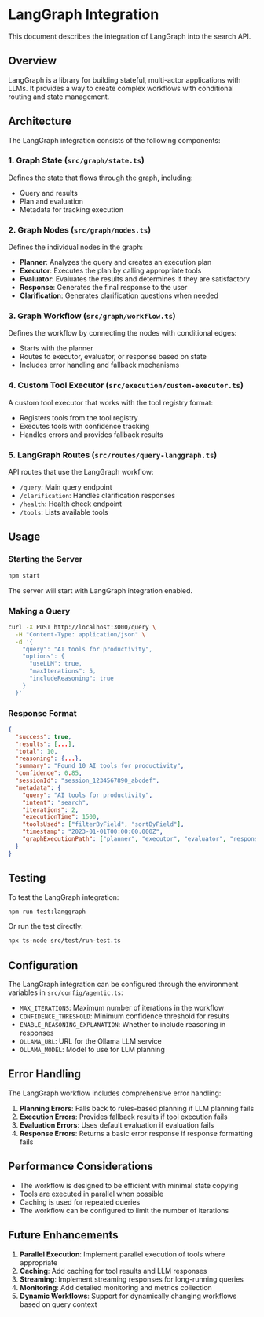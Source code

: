 # LangGraph Integration

This document describes the integration of LangGraph into the search API.

## Overview

LangGraph is a library for building stateful, multi-actor applications with LLMs. It provides a way to create complex workflows with conditional routing and state management.

## Architecture

The LangGraph integration consists of the following components:

### 1. Graph State (`src/graph/state.ts`)

Defines the state that flows through the graph, including:
- Query and results
- Plan and evaluation
- Metadata for tracking execution

### 2. Graph Nodes (`src/graph/nodes.ts`)

Defines the individual nodes in the graph:
- **Planner**: Analyzes the query and creates an execution plan
- **Executor**: Executes the plan by calling appropriate tools
- **Evaluator**: Evaluates the results and determines if they are satisfactory
- **Response**: Generates the final response to the user
- **Clarification**: Generates clarification questions when needed

### 3. Graph Workflow (`src/graph/workflow.ts`)

Defines the workflow by connecting the nodes with conditional edges:
- Starts with the planner
- Routes to executor, evaluator, or response based on state
- Includes error handling and fallback mechanisms

### 4. Custom Tool Executor (`src/execution/custom-executor.ts`)

A custom tool executor that works with the tool registry format:
- Registers tools from the tool registry
- Executes tools with confidence tracking
- Handles errors and provides fallback results

### 5. LangGraph Routes (`src/routes/query-langgraph.ts`)

API routes that use the LangGraph workflow:
- `/query`: Main query endpoint
- `/clarification`: Handles clarification responses
- `/health`: Health check endpoint
- `/tools`: Lists available tools

## Usage

### Starting the Server

```bash
npm start
```

The server will start with LangGraph integration enabled.

### Making a Query

```bash
curl -X POST http://localhost:3000/query \
  -H "Content-Type: application/json" \
  -d '{
    "query": "AI tools for productivity",
    "options": {
      "useLLM": true,
      "maxIterations": 5,
      "includeReasoning": true
    }
  }'
```

### Response Format

```json
{
  "success": true,
  "results": [...],
  "total": 10,
  "reasoning": {...},
  "summary": "Found 10 AI tools for productivity",
  "confidence": 0.85,
  "sessionId": "session_1234567890_abcdef",
  "metadata": {
    "query": "AI tools for productivity",
    "intent": "search",
    "iterations": 2,
    "executionTime": 1500,
    "toolsUsed": ["filterByField", "sortByField"],
    "timestamp": "2023-01-01T00:00:00.000Z",
    "graphExecutionPath": ["planner", "executor", "evaluator", "response"]
  }
}
```

## Testing

To test the LangGraph integration:

```bash
npm run test:langgraph
```

Or run the test directly:

```bash
npx ts-node src/test/run-test.ts
```

## Configuration

The LangGraph integration can be configured through the environment variables in `src/config/agentic.ts`:

- `MAX_ITERATIONS`: Maximum number of iterations in the workflow
- `CONFIDENCE_THRESHOLD`: Minimum confidence threshold for results
- `ENABLE_REASONING_EXPLANATION`: Whether to include reasoning in responses
- `OLLAMA_URL`: URL for the Ollama LLM service
- `OLLAMA_MODEL`: Model to use for LLM planning

## Error Handling

The LangGraph workflow includes comprehensive error handling:

1. **Planning Errors**: Falls back to rules-based planning if LLM planning fails
2. **Execution Errors**: Provides fallback results if tool execution fails
3. **Evaluation Errors**: Uses default evaluation if evaluation fails
4. **Response Errors**: Returns a basic error response if response formatting fails

## Performance Considerations

- The workflow is designed to be efficient with minimal state copying
- Tools are executed in parallel when possible
- Caching is used for repeated queries
- The workflow can be configured to limit the number of iterations

## Future Enhancements

1. **Parallel Execution**: Implement parallel execution of tools where appropriate
2. **Caching**: Add caching for tool results and LLM responses
3. **Streaming**: Implement streaming responses for long-running queries
4. **Monitoring**: Add detailed monitoring and metrics collection
5. **Dynamic Workflows**: Support for dynamically changing workflows based on query context
